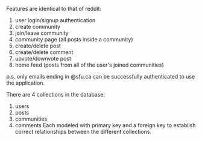 Features are identical to that of reddit:
1. user login/signup authentication
2. create community
3. join/leave community
4. community page (all posts inside a community)
5. create/delete post
6. create/delete comment
7. upvote/downvote post
8. home feed (posts from all of the user's joined communities)

p.s. only emails ending in @sfu.ca can be successfully authenticated to use the application.

There are 4 collections in the database:
1. users
2. posts
3. communities
4. comments
Each modeled with primary key and a foreign key to establish correct relationships between the different collections.
